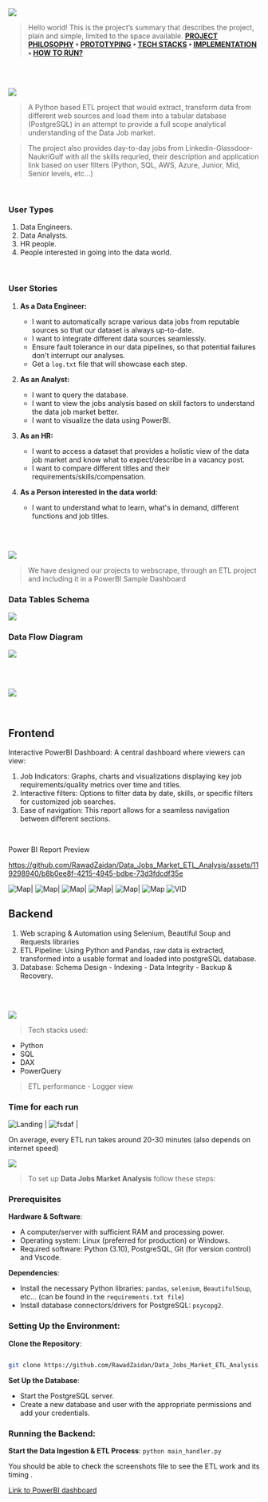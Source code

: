
<img  src="./readme/title1.svg"/>

<div>

> Hello world! This is the project’s summary that describes the project, plain and simple, limited to the space available.
**[PROJECT PHILOSOPHY](#project-philosophy) • [PROTOTYPING](#prototyping) • [TECH STACKS](#stacks) • [IMPLEMENTATION](#demo) • [HOW TO RUN?](#run)**

</div> 
  

<br><br>

<!-- project philosophy -->

<a  name="philosophy" ></a>
<img  src="./readme/title2.svg" id="project-philosophy"/>

> A Python based ETL project that would extract, transform data from different web sources and load them into a tabular database (PostgreSQL) in an attempt to provide a full scope analytical understanding of the Data Job market. 

>The project also provides day-to-day jobs from Linkedin-Glassdoor-NaukriGulf with all the skills requried, their description and application link based on user filters (Python, SQL, AWS, Azure, Junior, Mid, Senior levels, etc...)
<br>

  

### User Types

 

1. Data Engineers.
2. Data Analysts.
3. HR people.
4. People interested in going into the data world.
  

<br>

  

### User Stories

  
1. **As a Data Engineer:**
   - I want to automatically scrape various data jobs from reputable sources so that our dataset is always up-to-date.
   - I want to integrate different data sources seamlessly.
   - Ensure fault tolerance in our data pipelines, so that potential failures don't interrupt our analyses.
   - Get a `log.txt` file that will showcase each step.

2. **As an Analyst:**
   - I want to query the database.
   - I want to view the jobs analysis based on skill factors to understand the data job market better.
   - I want to visualize the data using PowerBI.

3. **As an HR:**
   - I want to access a dataset that provides a holistic view of the data job market and know what to expect/describe in a vacancy post.
   - I want to compare different titles and their requirements/skills/compensation.

4. **As a Person interested in the data world:**
   - I want to understand what to learn, what's in demand, different functions and job titles.



<br><br>

<!-- Prototyping -->
<img  src="./readme/title3.svg"  id="prototyping"/>

> We have designed our projects to webscrape, through an ETL project and including it in a PowerBI Sample Dashboard 



### Data Tables Schema

<img  src="./readme/DB_Tables.png"  id="prototyping"/>

### Data Flow Diagram

<img  src="./readme/pipeline.png"  id="prototyping"/>



<br><br>

  

<!-- Tech stacks -->

<a  name="stacks"></a>
<img  src="./readme/title4.svg" id="stacks" />

<br>

## Frontend

Interactive PowerBI Dashboard:
A central dashboard where viewers can view:

1. Job Indicators: Graphs, charts and visualizations displaying key job requirements/quality metrics over time and titles.
2. Interactive filters: Options to filter data by date, skills, or specific filters for customized job searches.
3. Ease of navigation: This report allows for a seamless navigation between different sections.
<br>

Power BI Report Preview



https://github.com/RawadZaidan/Data_Jobs_Market_ETL_Analysis/assets/119298940/b8b0ee8f-4215-4945-bdbe-73d3fdcdf35e



![Map](readme/pb1.png)| ![Map](readme/pb2.png)| ![Map](readme/pb3.png)| ![Map](readme/pb4.png)| ![Map](readme/pb5.png)| ![Map](readme/pb6.png) ![VID](readme/lapse.gif)

## Backend

1. Web scraping & Automation using Selenium, Beautiful Soup and Requests libraries
2. ETL Pipeline: Using Python and Pandas, raw data is extracted, transformed into a usable format and loaded into postgreSQL database.
3. Database: Schema Design - Indexing - Data Integrity - Backup & Recovery.

<br>

<br>

  

<!-- Implementation -->

<a  name="Demo"  ></a>
<img  src="./readme/title5.svg" id="#demo"/>
>Tech stacks used:

 - Python
 - SQL
 - DAX
 - PowerQuery

> ETL performance - Logger view

  
### Time for each run

 ![Landing](./readme/logger1.png) | ![fsdaf](./readme/logger2.png) |

On average, every ETL run takes around 20-30 minutes (also depends on internet speed)
<!-- How to run -->

<a  name="run"  ></a>
<img  src="./readme/title6.svg" id="run"/>
  

> To set up **Data Jobs Market Analysis** follow these steps:

### Prerequisites


**Hardware & Software**:

-   A computer/server with sufficient RAM and processing power.
-   Operating system: Linux (preferred for production) or Windows.
-   Required software: Python (3.10), PostgreSQL, Git (for version control) and Vscode.
  
  

**Dependencies**:

-   Install the necessary Python libraries: `pandas`, `selenium`, `BeautifulSoup`, etc... (can be found in the `requirements.txt file`)
-   Install database connectors/drivers for PostgreSQL: `psycopg2`.
  

### **Setting Up the Environment**:

**Clone the Repository**:


```sh

git clone https://github.com/RawadZaidan/Data_Jobs_Market_ETL_Analysis.git

```

**Set Up the Database**:

-   Start the PostgreSQL server.
-   Create a new database and user with the appropriate permissions and add your credentials.

### **Running the Backend**:

**Start the Data Ingestion & ETL Process**:
`python main_handler.py`

You should be able to check the screenshots file to see the ETL work and its timing .

[Link to PowerBI dashboard](https://app.powerbi.com/view?r=eyJrIjoiZjQ2NmIwZTgtMjhiMy00NmNhLThkMGYtOTkzMjM1ZjEwZTQ5IiwidCI6IjJhZDk2OTM0LTQzZTUtNDFjMi05NzYxLWYzMzVmZTIxNGNjMyIsImMiOjl9)
